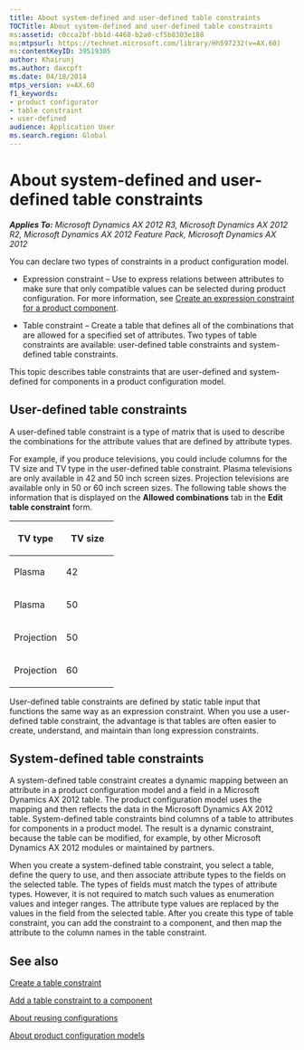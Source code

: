 ```yaml
---
title: About system-defined and user-defined table constraints
TOCTitle: About system-defined and user-defined table constraints
ms:assetid: c0cca2bf-bb1d-4468-b2a0-cf5b8303e188
ms:mtpsurl: https://technet.microsoft.com/library/Hh597232(v=AX.60)
ms:contentKeyID: 39519305
author: Khairunj
ms.author: daxcpft
ms.date: 04/18/2014
mtps_version: v=AX.60
f1_keywords:
- product configurator
- table constraint
- user-defined
audience: Application User
ms.search.region: Global
---
```


# About system-defined and user-defined table constraints 


_**Applies To:** Microsoft Dynamics AX 2012 R3, Microsoft Dynamics AX 2012 R2, Microsoft Dynamics AX 2012 Feature Pack, Microsoft Dynamics AX 2012_

You can declare two types of constraints in a product configuration model.

  - Expression constraint – Use to express relations between attributes to make sure that only compatible values can be selected during product configuration. For more information, see [Create an expression constraint for a product component](create-an-expression-constraint-for-a-product-component.md).

  - Table constraint – Create a table that defines all of the combinations that are allowed for a specified set of attributes. Two types of table constraints are available: user-defined table constraints and system-defined table constraints.

This topic describes table constraints that are user-defined and system-defined for components in a product configuration model.

## User-defined table constraints

A user-defined table constraint is a type of matrix that is used to describe the combinations for the attribute values that are defined by attribute types.

For example, if you produce televisions, you could include columns for the TV size and TV type in the user-defined table constraint. Plasma televisions are only available in 42 and 50 inch screen sizes. Projection televisions are available only in 50 or 60 inch screen sizes. The following table shows the information that is displayed on the **Allowed combinations** tab in the **Edit table constraint** form.

<table>
<colgroup>
<col style="width: 50%" />
<col style="width: 50%" />
</colgroup>
<thead>
<tr class="header">
<th><p>TV type</p></th>
<th><p>TV size</p></th>
</tr>
</thead>
<tbody>
<tr class="odd">
<td><p>Plasma</p></td>
<td><p>42</p></td>
</tr>
<tr class="even">
<td><p>Plasma</p></td>
<td><p>50</p></td>
</tr>
<tr class="odd">
<td><p>Projection</p></td>
<td><p>50</p></td>
</tr>
<tr class="even">
<td><p>Projection</p></td>
<td><p>60</p></td>
</tr>
</tbody>
</table>


User-defined table constraints are defined by static table input that functions the same way as an expression constraint. When you use a user-defined table constraint, the advantage is that tables are often easier to create, understand, and maintain than long expression constraints.

## System-defined table constraints

A system-defined table constraint creates a dynamic mapping between an attribute in a product configuration model and a field in a Microsoft Dynamics AX 2012 table. The product configuration model uses the mapping and then reflects the data in the Microsoft Dynamics AX 2012 table. System-defined table constraints bind columns of a table to attributes for components in a product model. The result is a dynamic constraint, because the table can be modified, for example, by other Microsoft Dynamics AX 2012 modules or maintained by partners.

When you create a system-defined table constraint, you select a table, define the query to use, and then associate attribute types to the fields on the selected table. The types of fields must match the types of attribute types. However, it is not required to match such values as enumeration values and integer ranges. The attribute type values are replaced by the values in the field from the selected table. After you create this type of table constraint, you can add the constraint to a component, and then map the attribute to the column names in the table constraint.

## See also

[Create a table constraint](create-a-table-constraint.md)

[Add a table constraint to a component](add-a-table-constraint-to-a-component.md)

[About reusing configurations](about-reusing-configurations.md)

[About product configuration models](about-product-configuration-models.md)

  


